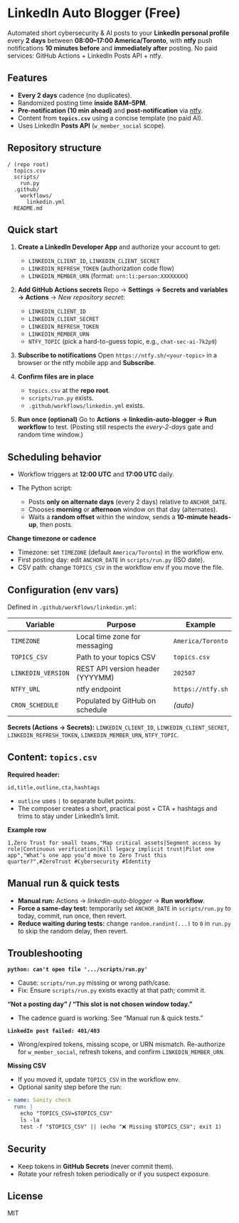 # LinkedIn Auto Blogger (Free)

Automated short cybersecurity & AI posts to your **LinkedIn personal profile** every **2 days** between **08:00–17:00 America/Toronto**, with **ntfy** push notifications **10 minutes before** and **immediately after** posting.
No paid services: GitHub Actions + LinkedIn Posts API + ntfy.

## Features

* **Every 2 days** cadence (no duplicates).
* Randomized posting time **inside 8AM–5PM**.
* **Pre-notification (10 min ahead)** and **post-notification** via [ntfy](https://ntfy.sh).
* Content from **`topics.csv`** using a concise template (no paid AI).
* Uses LinkedIn **Posts API** (`w_member_social` scope).

## Repository structure

```
/ (repo root)
  topics.csv
  scripts/
    run.py
  .github/
    workflows/
      linkedin.yml
  README.md
```

## Quick start

1. **Create a LinkedIn Developer App** and authorize your account to get:

   * `LINKEDIN_CLIENT_ID`, `LINKEDIN_CLIENT_SECRET`
   * `LINKEDIN_REFRESH_TOKEN` (authorization code flow)
   * `LINKEDIN_MEMBER_URN` (format: `urn:li:person:XXXXXXXX`)
2. **Add GitHub Actions secrets**
   Repo → **Settings → Secrets and variables → Actions** → *New repository secret*:

   * `LINKEDIN_CLIENT_ID`
   * `LINKEDIN_CLIENT_SECRET`
   * `LINKEDIN_REFRESH_TOKEN`
   * `LINKEDIN_MEMBER_URN`
   * `NTFY_TOPIC` (pick a hard-to-guess topic, e.g., `chat-sec-ai-7k2p9`)
3. **Subscribe to notifications**
   Open `https://ntfy.sh/<your-topic>` in a browser or the ntfy mobile app and **Subscribe**.
4. **Confirm files are in place**

   * `topics.csv` at the **repo root**.
   * `scripts/run.py` exists.
   * `.github/workflows/linkedin.yml` exists.
5. **Run once (optional)**
   Go to **Actions → linkedin-auto-blogger → Run workflow** to test.
   (Posting still respects the *every-2-days* gate and random time window.)

## Scheduling behavior

* Workflow triggers at **12:00 UTC** and **17:00 UTC** daily.
* The Python script:

  * Posts **only on alternate days** (every 2 days) relative to `ANCHOR_DATE`.
  * Chooses **morning** or **afternoon** window on that day (alternates).
  * Waits a **random offset** within the window, sends a **10-minute heads-up**, then posts.

**Change timezone or cadence**

* Timezone: set `TIMEZONE` (default `America/Toronto`) in the workflow env.
* First posting day: edit `ANCHOR_DATE` in `scripts/run.py` (ISO date).
* CSV path: change `TOPICS_CSV` in the workflow env if you move the file.

## Configuration (env vars)

Defined in `.github/workflows/linkedin.yml`:

| Variable           | Purpose                          | Example           |
| ------------------ | -------------------------------- | ----------------- |
| `TIMEZONE`         | Local time zone for messaging    | `America/Toronto` |
| `TOPICS_CSV`       | Path to your topics CSV          | `topics.csv`      |
| `LINKEDIN_VERSION` | REST API version header (YYYYMM) | `202507`          |
| `NTFY_URL`         | ntfy endpoint                    | `https://ntfy.sh` |
| `CRON_SCHEDULE`    | Populated by GitHub on schedule  | *(auto)*          |

**Secrets (Actions → Secrets):**
`LINKEDIN_CLIENT_ID`, `LINKEDIN_CLIENT_SECRET`, `LINKEDIN_REFRESH_TOKEN`, `LINKEDIN_MEMBER_URN`, `NTFY_TOPIC`.

## Content: `topics.csv`

**Required header:**

```
id,title,outline,cta,hashtags
```

* `outline` uses `|` to separate bullet points.
* The composer creates a short, practical post + CTA + hashtags and trims to stay under LinkedIn’s limit.

**Example row**

```csv
1,Zero Trust for small teams,"Map critical assets|Segment access by role|Continuous verification|Kill legacy implicit trust|Pilot one app","What’s one app you’d move to Zero Trust this quarter?",#ZeroTrust #Cybersecurity #Identity
```

## Manual run & quick tests

* **Manual run:** Actions → *linkedin-auto-blogger* → **Run workflow**.
* **Force a same-day test:** temporarily set `ANCHOR_DATE` in `scripts/run.py` to today, commit, run once, then revert.
* **Reduce waiting during tests:** change `random.randint(...)` to `0` in `run.py` to skip the random delay, then revert.

## Troubleshooting

**`python: can't open file '.../scripts/run.py'`**

* Cause: `scripts/run.py` missing or wrong path/case.
* Fix: Ensure `scripts/run.py` exists exactly at that path; commit it.

**“Not a posting day” / “This slot is not chosen window today.”**

* The cadence guard is working. See “Manual run & quick tests.”

**`LinkedIn post failed: 401/403`**

* Wrong/expired tokens, missing scope, or URN mismatch. Re-authorize for `w_member_social`, refresh tokens, and confirm `LINKEDIN_MEMBER_URN`.

**Missing CSV**

* If you moved it, update `TOPICS_CSV` in the workflow env.
* Optional sanity step before the run:

```yaml
- name: Sanity check
  run: |
    echo "TOPICS_CSV=$TOPICS_CSV"
    ls -la
    test -f "$TOPICS_CSV" || (echo "❌ Missing $TOPICS_CSV"; exit 1)
```

## Security

* Keep tokens in **GitHub Secrets** (never commit them).
* Rotate your refresh token periodically or if you suspect exposure.

## License

MIT
